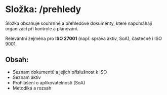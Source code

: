 # Složka: /prehledy

Složka obsahuje souhrnné a přehledové dokumenty, které napomáhají organizaci při kontrole a plánování.

Relevantní zejména pro **ISO 27001** (např. správa aktiv, SoA), částečně i ISO 9001.

## Obsah:
- Seznam dokumentů a jejich příslušnost k ISO
- Seznam aktiv
- Prohlášení o aplikovatelnosti (SoA)
- Metodika a rozsah
